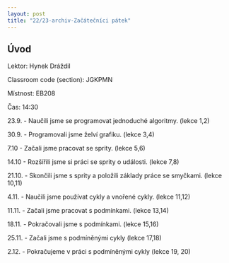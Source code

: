 ```yaml
---
layout: post
title: "22/23-archiv-Začátečníci pátek"
---
```


## Úvod

Lektor: Hynek Dráždil

Classroom code (section): JGKPMN

Místnost: EB208

Čas: 14:30

23.9. - Naučili jsme se programovat jednoduché algoritmy. (lekce 1,2)

30.9. - Programovali jsme želví grafiku. (lekce 3,4)

7.10 - Začali jsme pracovat se sprity. (lekce 5,6)

14.10 - Rozšířili jsme si práci se sprity o události. (lekce 7,8)

21.10. - Skončili jsme s sprity a položili základy práce se smyčkami. (lekce 10,11)

4.11. - Naučili jsme používat cykly a vnořené cykly. (lekce 11,12)

11.11. - Začali jsme pracovat s podmínkami. (lekce 13,14)

18.11. - Pokračovali jsme s podmínkami. (lekce 15,16)

25.11. - Začali jsme s podmíněnými cykly (lekce 17,18)

2.12. - Pokračujeme v práci s podmíněnými cykly (lekce 19, 20)
